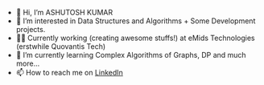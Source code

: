 - 👋 Hi, I’m ASHUTOSH KUMAR
- 👀 I’m interested in Data Structures and Algorithms + Some Development projects.
- 🐱‍👤 Currently working (creating awesome stuffs!) at eMids Technologies (erstwhile Quovantis Tech)
- 🌱 I’m currently learning Complex Algorithms of Graphs, DP and much more...
- 📫 How to reach me on [LinkedIn](https://www.linkedin.com/in/ashutosh-kumar-58197a153/)

<!---
ashutoshkumar2000/ashutoshkumar2000 is a ✨ special ✨ repository because its `README.md` (this file) appears on your GitHub profile.
You can click the Preview link to take a look at your changes.
--->

